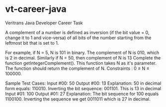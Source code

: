 vt-career-java
==============

Veritrans Java Developer Career Task

A complement of a number is defined as inversion (if the bit value = 0, change it to 1 and vice-versa) of all bits of the number starting from the leftmost bit that is set to 1. 

For example, if N = 5, N is 101 in binary. The complement of N is 010, which is 2 in decimal. Similarly if N = 50, then complement of N is 13 Complete the function getIntegerComplement(). This function takes N as it's parameter. The function should return the complement of N.
Constraints : 0 ≤ N ≤ 100000.

Sample Test Cases: 
Input #00: 50
Output #00: 13
Explanation: 50 in decimal form equals: 110010. Inverting the bit sequence: 001101. This is 13 in decimal Input #01: 100
Output #01: 27
Explanation: The bit sequence for 100 equals 1100100. Inverting the sequence we get 0011011 which is 27 in decimal.
